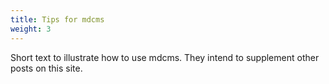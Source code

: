 ```yaml
---
title: Tips for mdcms
weight: 3
---
```


Short text to illustrate how to use mdcms. They intend to supplement other posts on this site.
